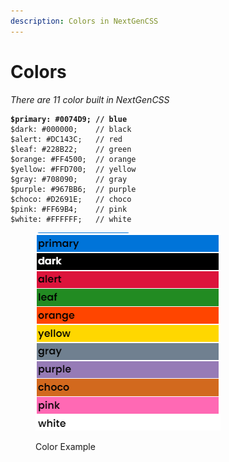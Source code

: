 ```yaml
---
description: Colors in NextGenCSS
---
```


# Colors

_There are 11 color built in NextGenCSS_

<pre class="language-scss"><code class="lang-scss"><strong>$primary: #0074D9; // blue
</strong>$dark: #000000;    // black
$alert: #DC143C;   // red
$leaf: #228B22;    // green
$orange: #FF4500;  // orange
$yellow: #FFD700;  // yellow
$gray: #708090;    // gray
$purple: #967BB6;  // purple
$choco: #D2691E;   // choco
$pink: #FF69B4;    // pink
$white: #FFFFFF;   // white
</code></pre>

<figure><img src="../.gitbook/assets/img2.png" alt=""><figcaption><p>Color Example</p></figcaption></figure>
